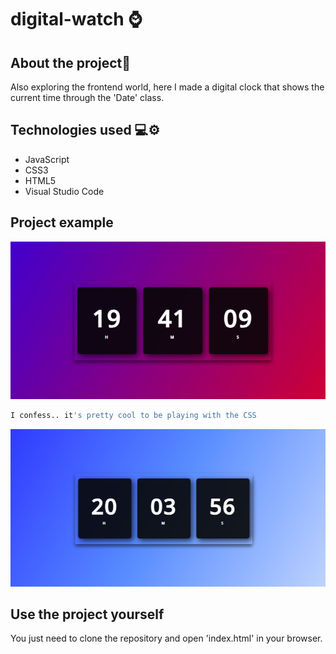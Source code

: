 # digital-watch ⌚

  ## About the project📜
Also exploring the frontend world, here I made a digital clock that shows the current time through the 'Date' class.

## Technologies used 💻⚙️ 
- JavaScript
- CSS3
- HTML5
- Visual Studio Code

## Project example

<p align = "center"> 
  <img alt = "Clock image" src = "assets/digitalwatch1_800x400.png" />
</p>

 ```bash
I confess.. it's pretty cool to be playing with the CSS
```
<p align = "center"> 
  <img alt = "Clock image" src = "assets/digitalwatch2_800x400.png" />
</p>

## Use the project yourself
You just need to clone the repository and open 'index.html' in your browser.
